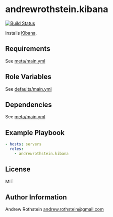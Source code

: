 andrewrothstein.kibana
=============================
[![Build Status](https://travis-ci.org/andrewrothstein/ansible-kibana.svg?branch=master)](https://travis-ci.org/andrewrothstein/ansible-kibana)

Installs [Kibana](https://www.elastic.co/products/kibana).

Requirements
------------

See [meta/main.yml](meta/main.yml)

Role Variables
--------------

See [defaults/main.yml](defaults/main.yml)

Dependencies
------------

See [meta/main.yml](meta/main.yml)

Example Playbook
----------------

```yml
- hosts: servers
  roles:
    - andrewrothstein.kibana
```

License
-------

MIT

Author Information
------------------

Andrew Rothstein <andrew.rothstein@gmail.com>
